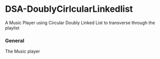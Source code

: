 # DSA-DoublyCirlcularLinkedlist
A Music Player using Circular Doubly Linked List to transverse through the playlist

### General
The Music player 
